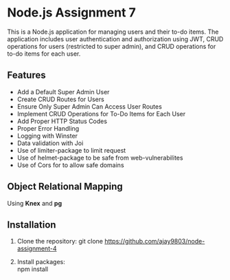 # Node.js Assignment 7

This is a Node.js application for managing users and their to-do items. The application includes user authentication and authorization using JWT, CRUD operations for users (restricted to super admin), and CRUD operations for to-do items for each user. 

## Features

- Add a Default Super Admin User
- Create CRUD Routes for Users
- Ensure Only Super Admin Can Access User Routes
- Implement CRUD Operations for To-Do Items for Each User
- Add Proper HTTP Status Codes
- Proper Error Handling
- Logging with Winster
- Data validation with Joi
- Use of limiter-package to limit request
- Use of helmet-package to be safe from web-vulnerabilites
- Use of Cors for to allow safe domains

## Object Relational Mapping  
Using **Knex** and **pg**

## Installation

1. Clone the repository:
   git clone https://github.com/ajay9803/node-assignment-4

2. Install packages:  
   npm install



